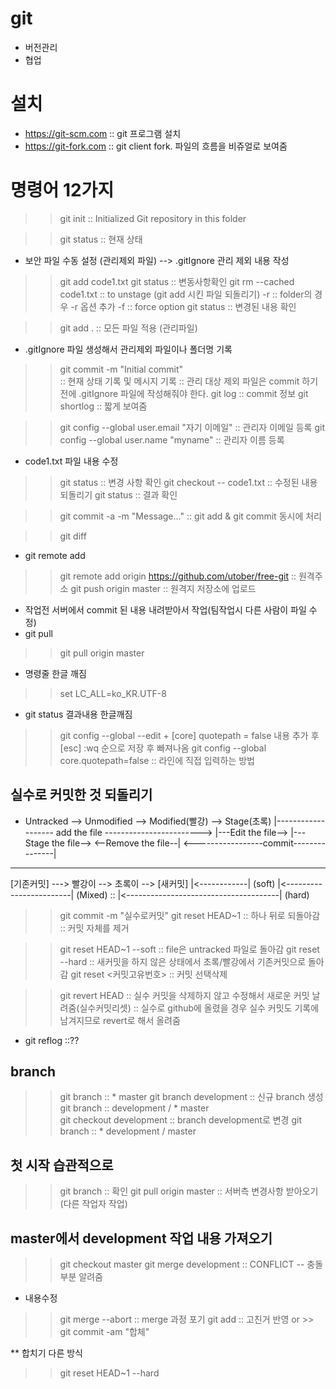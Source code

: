 # git
- 버전관리
- 협업

# 설치
- https://git-scm.com :: git 프로그램 설치
- https://git-fork.com :: git client fork. 파일의 흐름을 비쥬얼로 보여줌 

# 명령어 12가지
>> git init   :: Initialized Git repository in this folder

>> git status :: 현재 상태
- 보안 파일 수동 설정 (관리제외 파일) --> .gitIgnore 관리 제외 내용 작성

>> git add code1.txt
>> git status   :: 변동사항확인
>> git rm --cached code1.txt  :: to unstage (git add 시킨 파일 되돌리기)
    -r :: folder의 경우 -r 옵션 추가
    -f :: force option
>> git status   :: 변경된 내용 확인

>> git add .    :: 모든 파일 적용 (관리파일)
- .gitIgnore 파일 생성해서 관리제외 파일이나 폴더명 기록

>> git commit -m "Initial commit"  
   :: 현재 상태 기록 및 메시지 기록
   :: 관리 대상 제외 파일은 commit 하기 전에 .gitIgnore 파일에 작성해줘야 한다.
>> git log        :: commit 정보
>> git shortlog   :: 짧게 보여줌

>> git config --global user.email "자기 이메일"   :: 관리자 이메일 등록
>> git config --global user.name "myname"   :: 관리자 이름 등록

- code1.txt 파일 내용 수정
>> git status   :: 변경 사항 확인
>> git checkout -- code1.txt    :: 수정된 내용 되돌리기
>> git status   :: 결과 확인

>> git commit -a -m "Message..."  :: git add & git commit 동시에 처리

>> git diff

- git remote add <name> <URL>
>> git remote add origin https://github.com/utober/free-git :: 원격주소
>> git push origin master   :: 원격지 저장소에 업로드

- 작업전 서버에서 commit 된 내용 내려받아서 작업(팀작업시 다른 사람이 파일 수정)
- git pull <remote> <branch>
>> git pull origin master

- 명령줄 한글 깨짐
>> set LC_ALL=ko_KR.UTF-8

- git status 결과내용 한글깨짐
>> git config --global --edit
    + [core] quotepath = false  내용 추가 후 [esc] :wq 순으로 저장 후 빠져나옴
>> git config --global core.quotepath=false :: 라인에 직접 입력하는 방법

## 실수로 커밋한 것 되돌리기

* Untracked --> Unmodified --> Modified(빨강) --> Stage(초록)
  |------------------- add the file ------------------------>
                      |---Edit the file-->
                                         |---Stage the file-->
  <--Remove the file--|
                      <-----------------commit---------------|

________________________________________________________________

[기존커밋] ---> 빨강이  --> 초록이  --> [새커밋]
                              |<------------|    (soft)
                  |<------------------------|    (Mixed) :: 
    |<--------------------------------------|    (hard)

>> git commit -m "실수로커밋"
>> git reset HEAD~1     :: 하나 뒤로 되돌아감 :: 커밋 자체를 제거

>> git reset HEAD~1 --soft  :: file은 untracked 파일로 돌아감
>> git reset --hard     :: 새커밋을 하지 않은 상태에서 초록/빨강에서 기존커밋으로 돌아감
>> git reset <커밋고유번호>  ::  커밋 선택삭제

>> git revert HEAD      :: 실수 커밋을 삭제하지 않고 수정해서 새로운 커밋 날려줌(실수커밋리셋)
   :: 실수로 github에 올렸을 경우 실수 커밋도 기록에 남겨지므로 revert로 해서 올려줌

- git reflog    ::??

## branch
>> git branch       :: * master
>> git branch development   :: 신규 branch 생성
>> git branch       :: development / * master   
>> git checkout development     :: branch development로 변경
>> git branch       :: * development / master

## 첫 시작 습관적으로
>> git branch   :: 확인
>> git pull origin master   :: 서버측 변경사항 받아오기(다른 작업자 작업)

## master에서 development 작업 내용 가져오기
>> git checkout master
>> git merge development    :: CONFLICT -- 충돌 부분 알려줌
-  내용수정
>> git merge --abort    :: merge 과정 포기
>> git add <file>       :: 고친거 반영 or >> git commit -am "합체"

** 합치기 다른 방식
>> git reset HEAD~1 --hard